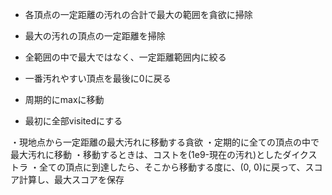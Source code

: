 - 各頂点の一定距離の汚れの合計で最大の範囲を貪欲に掃除
- 最大の汚れの頂点の一定距離を掃除
- 全範囲の中で最大ではなく、一定距離範囲内に絞る
- 一番汚れやすい頂点を最後に0に戻る


- 周期的にmaxに移動
- 最初に全部visitedにする



・現地点から一定距離の最大汚れに移動する貪欲
・定期的に全ての頂点の中で最大汚れに移動
・移動するときは、コストを(1e9-現在の汚れ)としたダイクストラ
・全ての頂点に到達したら、そこから移動する度に、(0, 0)に戻って、スコア計算し、最大スコアを保存
